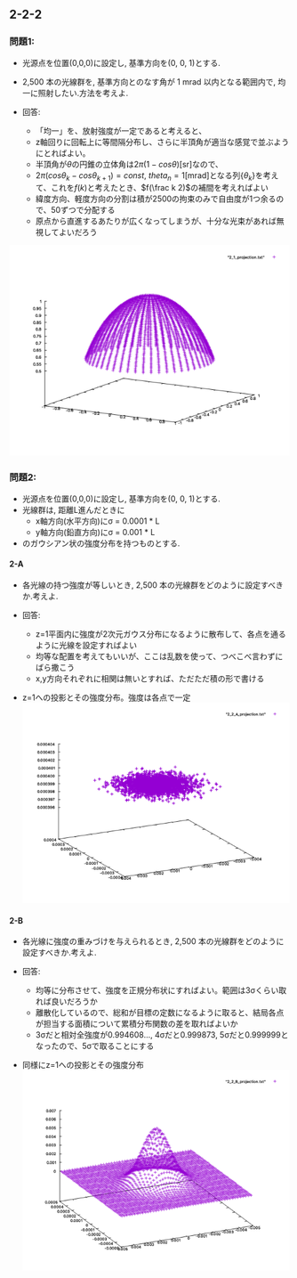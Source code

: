## 2-2-2

### 問題1:
- 光源点を位置(0,0,0)に設定し, 基準方向を(0, 0, 1)とする.
- 2,500 本の光線群を, 基準方向とのなす角が 1 mrad 以内となる範囲内で, 均一に照射したい.方法を考えよ.

- 回答:
    - 「均一」を、放射強度が一定であると考えると、
    - z軸回りに回転上に等間隔分布し、さらに半頂角が適当な感覚で並ぶようにとればよい。
    - 半頂角が$\theta$の円錐の立体角は$2\pi(1-cos\theta)$[sr]なので、
    - $2\pi(cos\theta_{k} - cos\theta_{k+1}) = const$, $theta_n = 1$[mrad]となる列{$\theta_k$}を考えて、これを$f(k)$と考えたとき、$f(\frac k 2)$の補間を考えればよい
    - 緯度方向、軽度方向の分割は積が2500の拘束のみで自由度が1つ余るので、50ずつで分配する
    - 原点から直進するあたりが広くなってしまうが、十分な光束があれば無視してよいだろう

![2-2-2-1](https://github.com/dieu-detruit/optics-lecture/blob/master/doc/2_2/2_1_projection.png)


### 問題2:
- 光源点を位置(0,0,0)に設定し, 基準方向を(0, 0, 1)とする.
- 光線群は, 距離L進んだときに
    - x軸方向(水平方向)にσ = 0.0001 * L
    - y軸方向(鉛直方向)にσ = 0.001 * L
- のガウシアン状の強度分布を持つものとする.

#### 2-A
- 各光線の持つ強度が等しいとき, 2,500 本の光線群をどのように設定すべきか.考えよ.

- 回答:
    - z=1平面内に強度が2次元ガウス分布になるように散布して、各点を通るように光線を設定すればよい
    - 均等な配置を考えてもいいが、ここは乱数を使って、つべこべ言わずにばら撒こう
    - x,y方向それぞれに相関は無いとすれば、ただただ積の形で書ける

- z=1への投影とその強度分布。強度は各点で一定
![2-2-2-2-A](https://github.com/dieu-detruit/optics-lecture/blob/master/doc/2_2/2_2_A_projection.png)

#### 2-B
- 各光線に強度の重みづけを与えられるとき, 2,500 本の光線群をどのように設定すべきか.考えよ. 

- 回答:
    - 均等に分布させて、強度を正規分布状にすればよい。範囲は3σくらい取れば良いだろうか
    - 離散化しているので、総和が目標の定数になるように取ると、結局各点が担当する面積について累積分布関数の差を取ればよいか
    - 3σだと相対全強度が0.994608..., 4σだと0.999873, 5σだと0.999999となったので、5σで取ることにする

- 同様にz=1への投影とその強度分布
![2-2-2-2-B](https://github.com/dieu-detruit/optics-lecture/blob/master/doc/2_2/2_2_B_projection.png)
